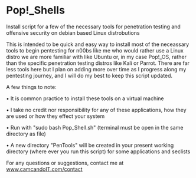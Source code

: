# Pop!_Shells
Install script for a few of the necessary tools for penetration testing and offensive security on debian based Linux distrobutions

This is intended to be quick and easy way to install most of the neceassary tools to begin pentesting for n00bs like me who would rather use a Linux distro we are more familiar with like Ubuntu or, in my case Pop!_OS, rather than the specific penetration testing distros like Kali or Parrot. There are far less tools here but I plan on adding more over time as I progress along my pentesting journey, and I will do my best to keep this script updated.

A few things to note:

  • It is common practice to install these tools on a virtual machine

  • I take no credit nor responsibility for any of these applications, how they are used or how they effect your system

  • Run with "sudo bash Pop_Shell.sh" (terminal must be open in the same directory as file)

  • A new directory "PenTools" will be created in your present working directory (where ever you run this script) for some applications and seclists

For any questions or suggestions, contact me at www.camcandoIT.com/contact
